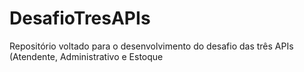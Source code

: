 # DesafioTresAPIs
Repositório voltado para o desenvolvimento do desafio das três APIs (Atendente, Administrativo e Estoque
